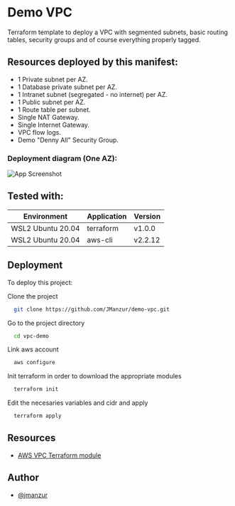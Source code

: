 # Demo VPC
Terraform template to deploy a VPC with segmented subnets, basic routing tables, security groups and of course everything properly tagged.

## Resources deployed by this manifest:
- 1 Private subnet per AZ.
- 1 Database private subnet per AZ.
- 1 Intranet subnet (segregated - no internet)  per AZ.
- 1 Public subnet per AZ.
- 1 Route table per subnet.
- Single NAT Gateway.
- Single Internet Gateway.
- VPC flow logs.
- Demo "Denny All" Security Group.

### Deployment diagram (One AZ):

![App Screenshot](https://1.bp.blogspot.com/-Hi0El0U8hM8/YWr6tDGc2fI/AAAAAAAAFtM/0Pn8o1u5_t0RyX__zznN9EQKQo9eaNrMwCLcBGAsYHQ/s16000/demo-vpc.drawio.png)

## Tested with: 

| Environment | Application | Version  |
| ----------------- |-----------|---------|
| WSL2 Ubuntu 20.04 | terraform | v1.0.0  |
| WSL2 Ubuntu 20.04 | aws-cli | v2.2.12 |

## Deployment

To deploy this project:
 
Clone the project

```bash
  git clone https://github.com/JManzur/demo-vpc.git
```

Go to the project directory

```bash
  cd vpc-demo
```

Link aws account

```bash
  aws configure
```

Init terraform in order to download the appropriate modules

```bash
  terraform init
```

Edit the necesaries variables and cidr and apply

```bash
  terraform apply
```

## Resources

- [AWS VPC Terraform module](https://registry.terraform.io/modules/terraform-aws-modules/vpc/aws/latest)

## Author

- [@jmanzur](https://github.com/JManzur)
